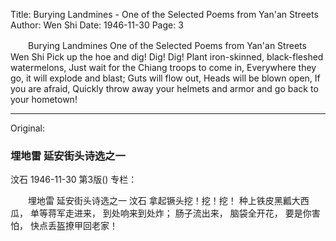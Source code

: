 Title: Burying Landmines - One of the Selected Poems from Yan'an Streets
Author: Wen Shi
Date: 1946-11-30
Page: 3

　　Burying Landmines
    One of the Selected Poems from Yan'an Streets
    Wen Shi
    Pick up the hoe and dig! Dig! Dig!
    Plant iron-skinned, black-fleshed watermelons,
    Just wait for the Chiang troops to come in,
    Everywhere they go, it will explode and blast;
    Guts will flow out,
    Heads will be blown open,
    If you are afraid,
    Quickly throw away your helmets and armor and go back to your hometown!



<hr /> 

Original: 


### 埋地雷  延安街头诗选之一
汶石
1946-11-30
第3版()
专栏：

　　埋地雷
    延安街头诗选之一
    汶石
    拿起镢头挖！挖！挖！
    种上铁皮黑瓤大西瓜，
    单等蒋军走进来，
    到处响来到处炸；
    肠子流出来，
    脑袋全开花，
    要是你害怕，
    快点丢盔撩甲回老家！
